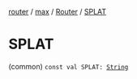 [router](../../index.md) / [max](../index.md) / [Router](index.md) / [SPLAT](./-s-p-l-a-t.md)

# SPLAT

(common) `const val SPLAT: `[`String`](https://kotlinlang.org/api/latest/jvm/stdlib/kotlin/-string/index.html)